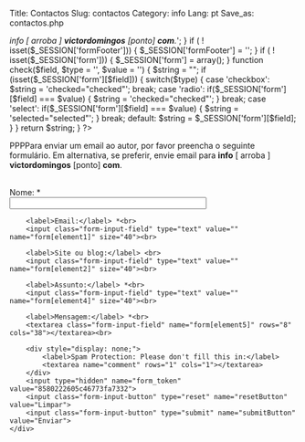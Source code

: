 Title: Contactos
Slug: contactos
Category: info 
Lang: pt
Save_as: contactos.php

<?php
	// Start session.
	session_start();
	
	// Set a key, checked in mailer, prevents against spammers trying to hijack the mailer.
	$security_token = $_SESSION['security_token'] = uniqid(rand());
	
	if ( ! isset($_SESSION['formMessage'])) {
		$_SESSION['formMessage'] = 'Para enviar um email ao autor, por favor preencha o seguinte formul&aacute;rio. Em alternativa, se preferir, envie email para <strong><em>info </em></strong><em>[ arroba ] </em><strong><em>victordomingos</em></strong><em> [ponto] </em><strong><em>com</em></strong><em>.</em>';	
	}
	
	if ( ! isset($_SESSION['formFooter'])) {
		$_SESSION['formFooter'] = '';
	}
	
	if ( ! isset($_SESSION['form'])) {
		$_SESSION['form'] = array();
	}
	
	function check($field, $type = '', $value = '') {
		$string = "";
		if (isset($_SESSION['form'][$field])) {
			switch($type) {
				case 'checkbox':
					$string = 'checked="checked"';
					break;
				case 'radio':
					if($_SESSION['form'][$field] === $value) {
						$string = 'checked="checked"';
					}
					break;
				case 'select':
					if($_SESSION['form'][$field] === $value) {
						$string = 'selected="selected"';
					}
					break;
				default:
					$string = $_SESSION['form'][$field];
			}
		}
		return $string;
	}
?><!DOCTYPE html>


PPPPara enviar um email ao autor, por favor preencha o seguinte formulário. Em alternativa, se preferir, envie email para **info** [ arroba ] **victordomingos** [ponto] **com**.


<div class="message-text"><?php echo $_SESSION['formMessage']; unset($_SESSION['formMessage']); ?></div><br />

<form class="rw-contact-form" action="../biblioteca/form/mailer.php" method="post" enctype="multipart/form-data">
	 <div>
		<label>Nome:</label> *<br>
		<input class="form-input-field" type="text" value="" name="form[element0]" size="40"><br>

		<label>Email:</label> *<br>
		<input class="form-input-field" type="text" value="" name="form[element1]" size="40"><br>

		<label>Site ou blog:</label> <br>
		<input class="form-input-field" type="text" value="" name="form[element2]" size="40"><br>

		<label>Assunto:</label> *<br>
		<input class="form-input-field" type="text" value="" name="form[element4]" size="40"><br>

		<label>Mensagem:</label> *<br>
		<textarea class="form-input-field" name="form[element5]" rows="8" cols="38"></textarea><br>

		<div style="display: none;">
			<label>Spam Protection: Please don't fill this in:</label>
			<textarea name="comment" rows="1" cols="1"></textarea>
		</div>
		<input type="hidden" name="form_token" value="8580222605c46773fa7332">
		<input class="form-input-button" type="reset" name="resetButton" value="Limpar">
		<input class="form-input-button" type="submit" name="submitButton" value="Enviar">
	</div>
</form>

<br />
<div class="form-footer"><?php echo $_SESSION['formFooter']; unset($_SESSION['formFooter']); ?></div><br />

<?php unset($_SESSION['form']); ?>